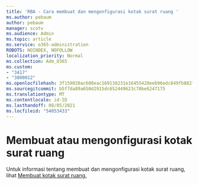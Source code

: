 ```yaml
---
title: 'RBA - Cara membuat dan mengonfigurasi kotak surat ruang '
ms.author: pebaum
author: pebaum
manager: scotv
ms.audience: Admin
ms.topic: article
ms.service: o365-administration
ROBOTS: NOINDEX, NOFOLLOW
localization_priority: Normal
ms.collection: Adm_O365
ms.custom:
- "3417"
- "3800012"
ms.openlocfilehash: 3f159020ac608eac169138231e16455420eeb96edc849fb882fd748a34bf6965
ms.sourcegitcommit: b5f7da89a650d2915dc652449623c78be6247175
ms.translationtype: MT
ms.contentlocale: id-ID
ms.lasthandoff: 08/05/2021
ms.locfileid: "54053433"
---
```

# <a name="create-or-configure-a-room-mailbox"></a>Membuat atau mengonfigurasi kotak surat ruang

Untuk informasi tentang membuat dan mengonfigurasi kotak surat ruang, lihat [Membuat kotak surat ruang.](https://docs.microsoft.com/exchange/recipients/room-mailboxes?view=exchserver-2019#create-a-room-mailbox)